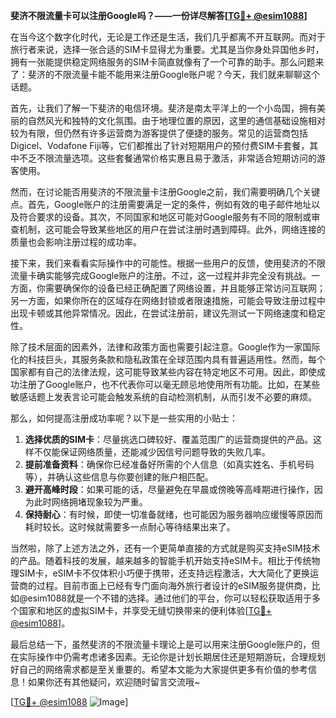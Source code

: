 **斐济不限流量卡可以注册Google吗？——一份详尽解答[[TG💪+ @esim1088](https://t.me/s/esim1088)]**

在当今这个数字化时代，无论是工作还是生活，我们几乎都离不开互联网。而对于旅行者来说，选择一张合适的SIM卡显得尤为重要。尤其是当你身处异国他乡时，拥有一张能提供稳定网络服务的SIM卡简直就像有了一个可靠的助手。那么问题来了：斐济的不限流量卡能不能用来注册Google账户呢？今天，我们就来聊聊这个话题。

首先，让我们了解一下斐济的电信环境。斐济是南太平洋上的一个小岛国，拥有美丽的自然风光和独特的文化氛围。由于地理位置的原因，这里的通信基础设施相对较为有限，但仍然有许多运营商为游客提供了便捷的服务。常见的运营商包括Digicel、Vodafone Fiji等，它们都推出了针对短期用户的预付费SIM卡套餐，其中不乏不限流量选项。这些套餐通常价格实惠且易于激活，非常适合短期访问的游客使用。

然而，在讨论能否用斐济的不限流量卡注册Google之前，我们需要明确几个关键点。首先，Google账户的注册需要满足一定的条件，例如有效的电子邮件地址以及符合要求的设备。其次，不同国家和地区可能对Google服务有不同的限制或审查机制，这可能会导致某些地区的用户在尝试注册时遇到障碍。此外，网络连接的质量也会影响注册过程的成功率。

接下来，我们来看看实际操作中的可能性。根据一些用户的反馈，使用斐济的不限流量卡确实能够完成Google账户的注册。不过，这一过程并非完全没有挑战。一方面，你需要确保你的设备已经正确配置了网络设置，并且能够正常访问互联网；另一方面，如果你所在的区域存在网络封锁或者限速措施，可能会导致注册过程中出现卡顿或其他异常情况。因此，在尝试注册前，建议先测试一下网络速度和稳定性。

除了技术层面的因素外，法律和政策方面也需要引起注意。Google作为一家国际化的科技巨头，其服务条款和隐私政策在全球范围内具有普遍适用性。然而，每个国家都有自己的法律法规，这可能导致某些内容在特定地区不可用。因此，即使成功注册了Google账户，也不代表你可以毫无顾忌地使用所有功能。比如，在某些敏感话题上发表言论可能会触发系统的自动检测机制，从而引发不必要的麻烦。

那么，如何提高注册成功率呢？以下是一些实用的小贴士：

1. **选择优质的SIM卡**：尽量挑选口碑较好、覆盖范围广的运营商提供的产品。这样不仅能保证网络质量，还能减少因信号问题导致的失败几率。
2. **提前准备资料**：确保你已经准备好所需的个人信息（如真实姓名、手机号码等），并确认这些信息与你要创建的账户相匹配。
3. **避开高峰时段**：如果可能的话，尽量避免在早晨或傍晚等高峰期进行操作，因为此时网络拥堵现象较为严重。
4. **保持耐心**：有时候，即使一切准备就绪，也可能因为服务器响应缓慢等原因而耗时较长。这时候就需要多一点耐心等待结果出来了。

当然啦，除了上述方法之外，还有一个更简单直接的方式就是购买支持eSIM技术的产品。随着科技的发展，越来越多的智能手机开始支持eSIM卡。相比于传统物理SIM卡，eSIM卡不仅体积小巧便于携带，还支持远程激活，大大简化了更换运营商的过程。目前市面上已经有专门面向海外旅行者设计的eSIM服务提供商，比如@esim1088就是一个不错的选择。通过他们的平台，你可以轻松获取适用于多个国家和地区的虚拟SIM卡，并享受无缝切换带来的便利体验[[TG💪+ @esim1088](https://t.me/s/esim1088)]。

最后总结一下，虽然斐济的不限流量卡理论上是可以用来注册Google账户的，但在实际操作中仍需考虑诸多因素。无论你是计划长期居住还是短期游玩，合理规划好自己的网络需求都是至关重要的。希望本文能为大家提供更多有价值的参考信息！如果你还有其他疑问，欢迎随时留言交流哦~

[[TG💪+ @esim1088](https://t.me/s/esim1088) ![Image](https://i.postimg.cc/4NQfJmqS/Snipaste-2025-05-13-00-14-12.png)]